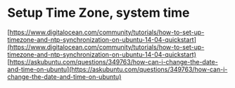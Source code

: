 # Setup Time Zone, system time

[https://www.digitalocean.com/community/tutorials/how-to-set-up-timezone-and-ntp-synchronization-on-ubuntu-14-04-quickstart](https://www.digitalocean.com/community/tutorials/how-to-set-up-timezone-and-ntp-synchronization-on-ubuntu-14-04-quickstart)
[https://askubuntu.com/questions/349763/how-can-i-change-the-date-and-time-on-ubuntu](https://askubuntu.com/questions/349763/how-can-i-change-the-date-and-time-on-ubuntu)
